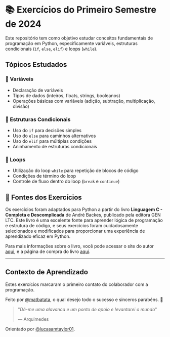 # 📚 Exercícios do Primeiro Semestre de 2024

Este repositório tem como objetivo estudar conceitos fundamentais de programação em Python, especificamente variáveis, estruturas condicionais (`if`, `else`, `elif`) e loops (`while`). 

## Tópicos Estudados

### 🔢 Variáveis
- Declaração de variáveis
- Tipos de dados (inteiros, floats, strings, booleanos)
- Operações básicas com variáveis (adição, subtração, multiplicação, divisão)

### 🔀 Estruturas Condicionais
- Uso do `if` para decisões simples
- Uso do `else` para caminhos alternativos
- Uso do `elif` para múltiplas condições
- Aninhamento de estruturas condicionais

### 🔄 Loops
- Utilização do loop `while` para repetição de blocos de código
- Condições de término do loop
- Controle de fluxo dentro do loop (`break` e `continue`)

## 📖 Fontes dos Exercícios

Os exercícios foram adaptados para Python a partir do livro **Linguagem C - Completa e Descomplicada** de André Backes, publicado pela editora GEN LTC. Este livro é uma excelente fonte para aprender lógica de programação e estrutura de código, e seus exercícios foram cuidadosamente selecionados e modificados para proporcionar uma experiência de aprendizado eficaz em Python.

Para mais informações sobre o livro, você pode acessar o site do autor [aqui](https://www.facom.ufu.br/~backes/), e a página de compra do livro [aqui](https://a.co/d/4q6PBuE).

---
## Contexto de Aprendizado

Estes exercícios marcaram o primeiro contato do colaborador com a programação.

Feito por [@matbatata](https://github.com/matbatata), o qual desejo todo o sucesso e sinceros parabéns. 💛

> "*Dê-me uma alavanca e um ponto de apoio e levantarei o mundo*"
> 
> — Arquimedes

Orientado por [@lucasamtaylor01](https://github.com/lucasamtaylor01).
